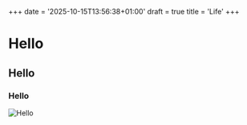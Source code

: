 +++
date = '2025-10-15T13:56:38+01:00'
draft = true
title = 'Life'
+++

# Hello
## Hello
### Hello
![Hello](https://static.beebom.com/wp-content/uploads/2025/01/Luffys-Hito-Hito-no-Mi-Model-Nika.jpg)
